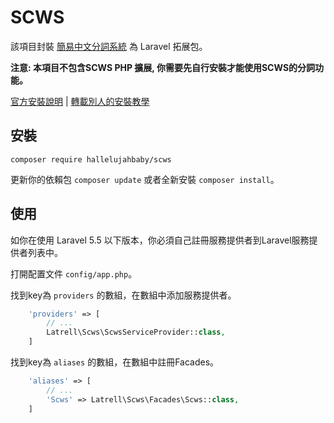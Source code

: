 # SCWS

該項目封裝 [簡易中文分詞系統](https://github.com/hightman/scws) 為 Laravel 拓展包。

**注意: 本項目不包含SCWS PHP 擴展, 你需要先自行安裝才能使用SCWS的分詞功能。**

[官方安裝說明](http://www.xunsearch.com/scws/docs.php#instscws) | [轉載別人的安裝教學](https://www.jianshu.com/p/c1dbad3a3630)

## 安裝

```
composer require hallelujahbaby/scws
```

更新你的依賴包 ```composer update``` 或者全新安裝 ```composer install```。

## 使用

如你在使用 Laravel 5.5 以下版本，你必須自己註冊服務提供者到Laravel服務提供者列表中。

打開配置文件 `config/app.php`。

找到key為 `providers` 的數組，在數組中添加服務提供者。

```php
    'providers' => [
        // ...
        Latrell\Scws\ScwsServiceProvider::class,
    ]
```

找到key為 `aliases` 的數組，在數組中註冊Facades。

```php
    'aliases' => [
        // ...
        'Scws' => Latrell\Scws\Facades\Scws::class,
    ]
```

